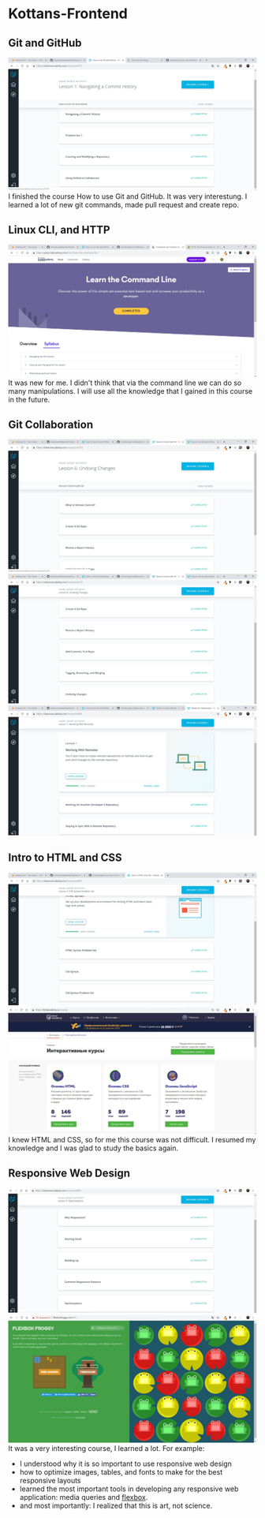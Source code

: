 # Kottans-Frontend
## Git and GitHub
![Git](task_git_basics/task0.1.jpg)
I finished the course How to use Git and GitHub. It was very interestung. 
I learned a lot of new git commands, made pull request and create repo.
## Linux CLI, and HTTP
![Linux CLI](task_linux_cli/task1.1.jpg)
It was new for me. I didn't think that via the command line we can do so many 
manipulations.
 I will use all the knowledge that I gained in this course in the future.
## Git Collaboration
![Git Collaboration](task_git_collaboration/task2.1.jpg)
![Git Collaboration](task_git_collaboration/task2.2.jpg)
![Git Collaboration](task_git_collaboration/task2.3.jpg)
## Intro to HTML and CSS
![Intro to HTML and CSS](task_html_css_intro/task3.1.jpg)
![Intro to HTML and CSS](task_html_css_intro/task3.2.0.jpg)
I knew HTML and CSS, so for me this course was not difficult. 
I resumed my knowledge and I was glad to study the basics again.
## Responsive Web Design
![Responsive Web Design](task_responsive_web_design/task4.0.jpg)
![Responsive Web Design](task_responsive_web_design/task4.1.jpg)
It was a very interesting course, I learned a lot. For example:
* I understood why it is so important to use responsive web design
* how to optimize images, tables, and fonts to make for the best responsive layouts
* learned the most important tools in developing any responsive web application: media queries and [flexbox](http://flexboxfroggy.com/).
 * and most importantly: I realized that this is art, not science.